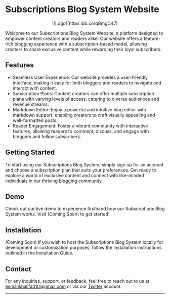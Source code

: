 # Subscriptions Blog System Website

<div align="center">
    ![Logo](https:ibb.co/qBmgC47)
</div>

Welcome to our Subscriptions Blog System Website, a platform designed to empower content creators and readers alike. Our website offers a feature-rich blogging experience with a subscription-based model, allowing creators to share exclusive content while rewarding their loyal subscribers.

## Features

- Seamless User Experience: Our website provides a user-friendly interface, making it easy for both bloggers and readers to navigate and interact with content.
- Subscription Plans: Content creators can offer multiple subscription plans with varying levels of access, catering to diverse audiences and revenue streams.
- Markdown Editor: Enjoy a powerful and intuitive blog editor with markdown support, enabling creators to craft visually appealing and well-formatted posts.
- Reader Engagement: Foster a vibrant community with interactive features, allowing readers to comment, discuss, and engage with bloggers and fellow subscribers.

## Getting Started

To start using our Subscriptions Blog System, simply sign up for an account and choose a subscription plan that suits your preferences. Get ready to explore a world of exclusive content and connect with like-minded individuals in our thriving blogging community.

## Demo

Check out our live demo to experience firsthand how our Subscriptions Blog System works. Visit (Coming Soon) to get started!

## Installation
(Coming Soon)
If you wish to host the Subscriptions Blog System locally for development or customization purposes, follow the installation instructions outlined in the Installation Guide.

## Contact

For any inquiries, support, or feedback, feel free to reach out to us at esmailkhalifa010@gmail.com or via our [Twitter](https://twitter.com/EsmailKhalifa10) account.

---

